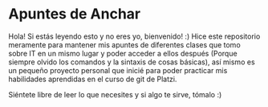 # Apuntes de Anchar

Hola! Si estás leyendo esto y no eres yo, bienvenido! :) Hice este repositorio meramente para mantener mis apuntes de diferentes clases que tomo sobre IT en un mismo lugar y poder acceder a ellos después (Porque siempre olvido los comandos y la sintaxis de cosas básicas), así mismo es un pequeño proyecto personal que inicié para poder practicar mis habilidades aprendidas en el curso de git de Platzi. 

Siéntete libre de leer lo que necesites y si algo te sirve, tómalo :) 